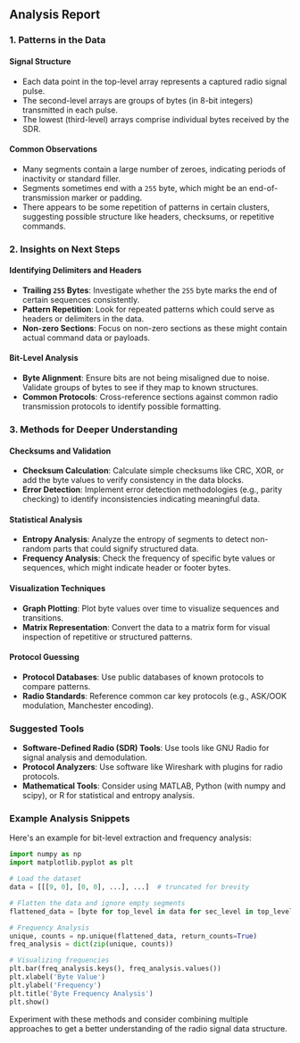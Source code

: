## Analysis Report

### 1. Patterns in the Data

#### Signal Structure
- Each data point in the top-level array represents a captured radio signal pulse.
- The second-level arrays are groups of bytes (in 8-bit integers) transmitted in each pulse.
- The lowest (third-level) arrays comprise individual bytes received by the SDR.

#### Common Observations
- Many segments contain a large number of zeroes, indicating periods of inactivity or standard filler.
- Segments sometimes end with a `255` byte, which might be an end-of-transmission marker or padding.
- There appears to be some repetition of patterns in certain clusters, suggesting possible structure like headers, checksums, or repetitive commands.

### 2. Insights on Next Steps

#### Identifying Delimiters and Headers
- **Trailing `255` Bytes**: Investigate whether the `255` byte marks the end of certain sequences consistently.
- **Pattern Repetition**: Look for repeated patterns which could serve as headers or delimiters in the data.
- **Non-zero Sections**: Focus on non-zero sections as these might contain actual command data or payloads.

#### Bit-Level Analysis
- **Byte Alignment**: Ensure bits are not being misaligned due to noise. Validate groups of bytes to see if they map to known structures.
- **Common Protocols**: Cross-reference sections against common radio transmission protocols to identify possible formatting.

### 3. Methods for Deeper Understanding

#### Checksums and Validation
- **Checksum Calculation**: Calculate simple checksums like CRC, XOR, or add the byte values to verify consistency in the data blocks.
- **Error Detection**: Implement error detection methodologies (e.g., parity checking) to identify inconsistencies indicating meaningful data.

#### Statistical Analysis
- **Entropy Analysis**: Analyze the entropy of segments to detect non-random parts that could signify structured data.
- **Frequency Analysis**: Check the frequency of specific byte values or sequences, which might indicate header or footer bytes.

#### Visualization Techniques
- **Graph Plotting**: Plot byte values over time to visualize sequences and transitions.
- **Matrix Representation**: Convert the data to a matrix form for visual inspection of repetitive or structured patterns.

#### Protocol Guessing
- **Protocol Databases**: Use public databases of known protocols to compare patterns.
- **Radio Standards**: Reference common car key protocols (e.g., ASK/OOK modulation, Manchester encoding).

### Suggested Tools
- **Software-Defined Radio (SDR) Tools**: Use tools like GNU Radio for signal analysis and demodulation.
- **Protocol Analyzers**: Use software like Wireshark with plugins for radio protocols.
- **Mathematical Tools**: Consider using MATLAB, Python (with numpy and scipy), or R for statistical and entropy analysis.

### Example Analysis Snippets
Here's an example for bit-level extraction and frequency analysis:
```python
import numpy as np
import matplotlib.pyplot as plt

# Load the dataset
data = [[[9, 0], [0, 0], ...], ...]  # truncated for brevity

# Flatten the data and ignore empty segments
flattened_data = [byte for top_level in data for sec_level in top_level for byte in sec_level if byte != 0]

# Frequency Analysis
unique, counts = np.unique(flattened_data, return_counts=True)
freq_analysis = dict(zip(unique, counts))

# Visualizing frequencies
plt.bar(freq_analysis.keys(), freq_analysis.values())
plt.xlabel('Byte Value')
plt.ylabel('Frequency')
plt.title('Byte Frequency Analysis')
plt.show()
```

Experiment with these methods and consider combining multiple approaches to get a better understanding of the radio signal data structure.